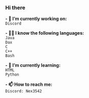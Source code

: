 ### Hi there

**- 🔭 I’m currently working on: <br/>**
      ```Discord```

**- 👨‍💻 I know the following languages: <br/>**
      ```Java``` <br/>
      ```Dax``` <br/>
      ```C``` <br/> 
      ```C++``` <br/> 
      ```Bash``` <br/>
   
**- 🌱 I’m currently learning: <br/>**
      ```HTML``` <br/>
      ```Python``` <br/>

**- 📫 How to reach me: <br/>**
      ```Discord: Nex3542```
